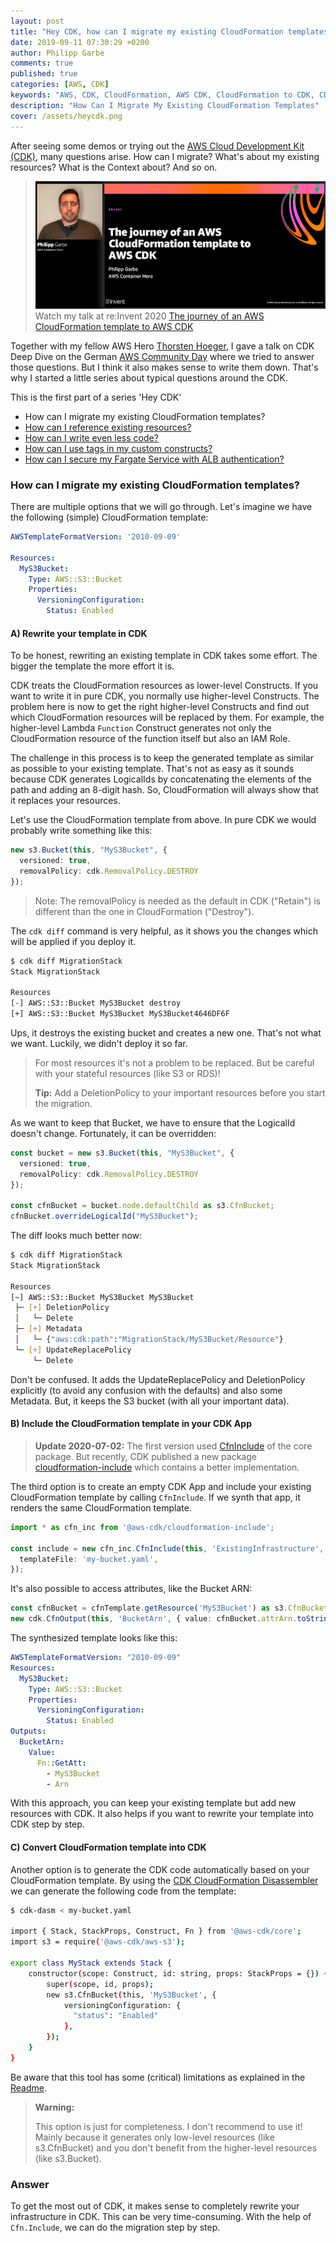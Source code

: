 ```yaml
---
layout: post
title: "Hey CDK, how can I migrate my existing CloudFormation templates?"
date: 2019-09-11 07:30:29 +0200
author: Philipp Garbe
comments: true
published: true
categories: [AWS, CDK]
keywords: "AWS, CDK, CloudFormation, AWS CDK, CloudFormation to CDK, CDK GetAtt, CDK import existing resources, Convert CloudFormation to CDK"
description: "How Can I Migrate My Existing CloudFormation Templates"
cover: /assets/heycdk.png
---
```


After seeing some demos or trying out the [AWS Cloud Development Kit (CDK)](https://aws.amazon.com/cdk/), many questions arise. How can I migrate? What's about my existing resources? What is the Context about? And so on. 

> [![The journey of an AWS CloudFormation template to AWS CDK](/assets/reinvent.png)](https://virtual.awsevents.com/media/1_w1334jnq)
> Watch my talk at re:Invent 2020 [The journey of an AWS CloudFormation template to AWS CDK](https://virtual.awsevents.com/media/1_w1334jnq)

Together with my fellow AWS Hero [Thorsten Hoeger](https://twitter.com/hoegertn), I gave a talk on CDK Deep Dive on the German [AWS Community Day](https://www.aws-community-day.de) where we tried to answer those questions. But I think it also makes sense to write them down. That's why I started a little series about typical questions around the CDK. 

This is the first part of a series 'Hey CDK'
- How can I migrate my existing CloudFormation templates?
- [How can I reference existing resources?](/blog/2019/09/20/hey-cdk-how-to-use-existing-resources/)
- [How can I write even less code?](/blog/2019/10/01/hey-cdk-how-to-write-less-code/)
- [How can I use tags in my custom constructs?](/blog/2020/01/21/hey-cdk-how-to-use-tags-in-custom-constructs/)
- [How can I secure my Fargate Service with ALB authentication?](/blog/2020/05/27/hey-cdk-how-to-oidc-alb-fargate/)

### How can I migrate my existing CloudFormation templates?

There are multiple options that we will go through. Let's imagine we have the following (simple) CloudFormation template:

```yaml
AWSTemplateFormatVersion: '2010-09-09'

Resources:
  MyS3Bucket:
    Type: AWS::S3::Bucket
    Properties:
      VersioningConfiguration:
        Status: Enabled
```

#### A) Rewrite your template in CDK
To be honest, rewriting an existing template in CDK takes some effort. The bigger the template the more effort it is. 

CDK treats the CloudFormation resources as lower-level Constructs. If you want to write it in pure CDK, you normally use higher-level Constructs. The problem here is now to get the right higher-level Constructs and find out which CloudFormation resources will be replaced by them. For example, the higher-level Lambda `Function` Construct generates not only the CloudFormation resource of the function itself but also an IAM Role. 

The challenge in this process is to keep the generated template as similar as possible to your existing template. That's not as easy as it sounds because CDK generates LogicalIds by concatenating the elements of the path and adding an 8-digit hash. So, CloudFormation will always show that it replaces your resources. 

Let's use the CloudFormation template from above. In pure CDK we would probably write something like this:

```typescript
new s3.Bucket(this, "MyS3Bucket", { 
  versioned: true, 
  removalPolicy: cdk.RemovalPolicy.DESTROY 
});
```

> Note: The removalPolicy is needed as the default in CDK ("Retain") is different than the one in CloudFormation ("Destroy").

The `cdk diff` command is very helpful, as it shows you the changes which will be applied if you deploy it. 

```bash
$ cdk diff MigrationStack
Stack MigrationStack

Resources
[-] AWS::S3::Bucket MyS3Bucket destroy
[+] AWS::S3::Bucket MyS3Bucket MyS3Bucket4646DF6F 
```

Ups, it destroys the existing bucket and creates a new one. That's not what we want. Luckily, we didn't deploy it so far.  

> For most resources it's not a problem to be replaced. But be careful with your stateful resources (like S3 or RDS)!
>   
> __Tip:__ Add a DeletionPolicy to your important resources before you start the migration.

As we want to keep that Bucket, we have to ensure that the LogicalId doesn't change. Fortunately, it can be overridden:

```typescript
const bucket = new s3.Bucket(this, "MyS3Bucket", { 
  versioned: true, 
  removalPolicy: cdk.RemovalPolicy.DESTROY 
});

const cfnBucket = bucket.node.defaultChild as s3.CfnBucket;
cfnBucket.overrideLogicalId("MyS3Bucket");
```

The diff looks much better now:

```bash
$ cdk diff MigrationStack
Stack MigrationStack

Resources
[~] AWS::S3::Bucket MyS3Bucket MyS3Bucket 
 ├─ [+] DeletionPolicy
 │   └─ Delete
 ├─ [+] Metadata
 │   └─ {"aws:cdk:path":"MigrationStack/MyS3Bucket/Resource"}
 └─ [+] UpdateReplacePolicy
     └─ Delete
```
Don't be confused. It adds the UpdateReplacePolicy and DeletionPolicy explicitly (to avoid any confusion with the defaults) and also some Metadata. But, it keeps the S3 bucket (with all your important data).


#### B) Include the CloudFormation template in your CDK App

> **Update 2020-07-02:** 
> The first version used [CfnInclude](https://docs.aws.amazon.com/cdk/api/latest/docs/@aws-cdk_core.CfnInclude.html) of the core package. But recently, CDK published a new package [cloudformation-include](https://github.com/aws/aws-cdk/tree/master/packages/%40aws-cdk/cloudformation-include) which contains a better implementation.

The third option is to create an empty CDK App and include your existing CloudFormation template by calling `CfnInclude`. If we synth that app, it renders the same CloudFormation template.

```typescript
import * as cfn_inc from '@aws-cdk/cloudformation-include';

const include = new cfn_inc.CfnInclude(this, 'ExistingInfrastructure', {
  templateFile: 'my-bucket.yaml',
});
```

It's also possible to access attributes, like the Bucket ARN:

```typescript
const cfnBucket = cfnTemplate.getResource('MyS3Bucket') as s3.CfnBucket;
new cdk.CfnOutput(this, 'BucketArn', { value: cfnBucket.attrArn.toString() });
```

The synthesized template looks like this:

```yaml
AWSTemplateFormatVersion: "2010-09-09"
Resources:
  MyS3Bucket:
    Type: AWS::S3::Bucket
    Properties:
      VersioningConfiguration:
        Status: Enabled
Outputs:
  BucketArn:
    Value:
      Fn::GetAtt:
        - MyS3Bucket
        - Arn
```

With this approach, you can keep your existing template but add new resources with CDK. It also helps if you want to rewrite your template into CDK step by step.

#### C) Convert CloudFormation template into CDK

Another option is to generate the CDK code automatically based on your CloudFormation template. By using the [CDK CloudFormation Disassembler](https://github.com/aws/aws-cdk/tree/master/packages/cdk-dasm) we can generate the following code from the template:

```bash
$ cdk-dasm < my-bucket.yaml

import { Stack, StackProps, Construct, Fn } from '@aws-cdk/core';
import s3 = require('@aws-cdk/aws-s3');

export class MyStack extends Stack {
    constructor(scope: Construct, id: string, props: StackProps = {}) {
        super(scope, id, props);
        new s3.CfnBucket(this, 'MyS3Bucket', {
            versioningConfiguration: {
              "status": "Enabled"
            },
        });
    }
}
```

Be aware that this tool has some (critical) limitations as explained in the [Readme](https://github.com/aws/aws-cdk/tree/master/packages/cdk-dasm#wip---this-module-is-still-not-fully-functional).

> __Warning:__
>   
>  This option is just for completeness. I don't recommend to use it! Mainly because it generates only low-level resources (like s3.CfnBucket) and you don't benefit from the higher-level resources (like s3.Bucket).

### Answer
To get the most out of CDK, it makes sense to completely rewrite your infrastructure in CDK. This can be very time-consuming. With the help of `Cfn.Include`, we can do the migration step by step.